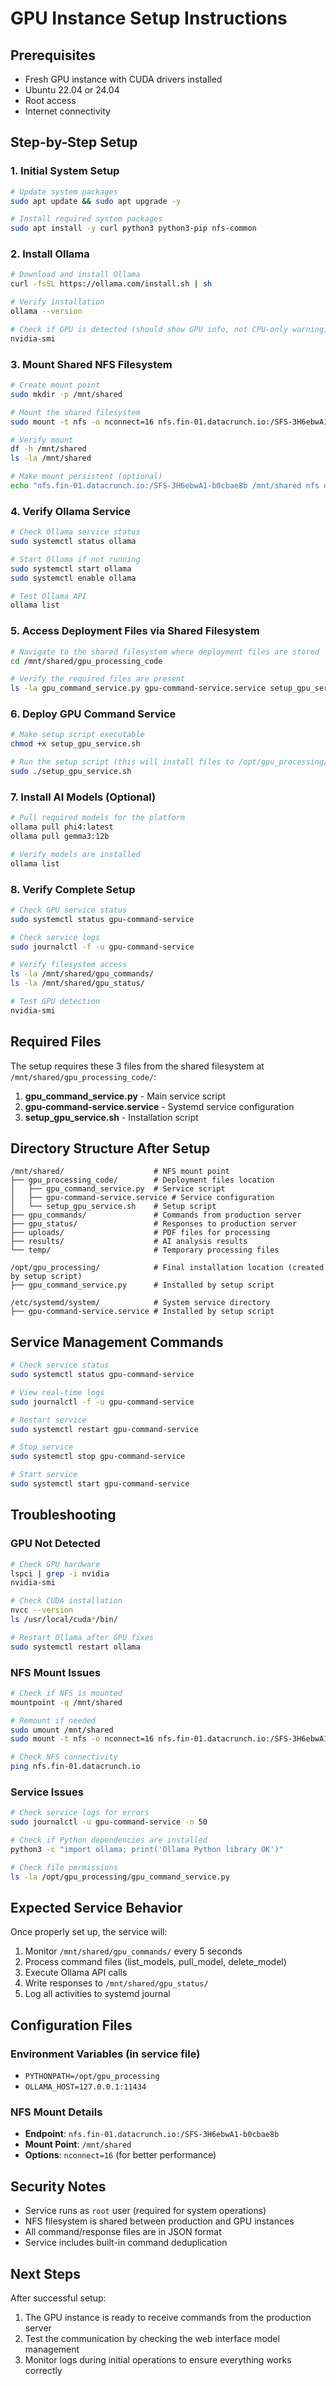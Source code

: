 # GPU Instance Setup Instructions

## Prerequisites
- Fresh GPU instance with CUDA drivers installed
- Ubuntu 22.04 or 24.04
- Root access
- Internet connectivity

## Step-by-Step Setup

### 1. Initial System Setup
```bash
# Update system packages
sudo apt update && sudo apt upgrade -y

# Install required system packages
sudo apt install -y curl python3 python3-pip nfs-common
```

### 2. Install Ollama
```bash
# Download and install Ollama
curl -fsSL https://ollama.com/install.sh | sh

# Verify installation
ollama --version

# Check if GPU is detected (should show GPU info, not CPU-only warning)
nvidia-smi
```

### 3. Mount Shared NFS Filesystem
```bash
# Create mount point
sudo mkdir -p /mnt/shared

# Mount the shared filesystem
sudo mount -t nfs -o nconnect=16 nfs.fin-01.datacrunch.io:/SFS-3H6ebwA1-b0cbae8b /mnt/shared

# Verify mount
df -h /mnt/shared
ls -la /mnt/shared

# Make mount persistent (optional)
echo "nfs.fin-01.datacrunch.io:/SFS-3H6ebwA1-b0cbae8b /mnt/shared nfs defaults,nconnect=16 0 0" | sudo tee -a /etc/fstab
```

### 4. Verify Ollama Service
```bash
# Check Ollama service status
sudo systemctl status ollama

# Start Ollama if not running
sudo systemctl start ollama
sudo systemctl enable ollama

# Test Ollama API
ollama list
```

### 5. Access Deployment Files via Shared Filesystem
```bash
# Navigate to the shared filesystem where deployment files are stored
cd /mnt/shared/gpu_processing_code

# Verify the required files are present
ls -la gpu_command_service.py gpu-command-service.service setup_gpu_service.sh
```

### 6. Deploy GPU Command Service
```bash
# Make setup script executable
chmod +x setup_gpu_service.sh

# Run the setup script (this will install files to /opt/gpu_processing/)
sudo ./setup_gpu_service.sh
```

### 7. Install AI Models (Optional)
```bash
# Pull required models for the platform
ollama pull phi4:latest
ollama pull gemma3:12b

# Verify models are installed
ollama list
```

### 8. Verify Complete Setup
```bash
# Check GPU service status
sudo systemctl status gpu-command-service

# Check service logs
sudo journalctl -f -u gpu-command-service

# Verify filesystem access
ls -la /mnt/shared/gpu_commands/
ls -la /mnt/shared/gpu_status/

# Test GPU detection
nvidia-smi
```

## Required Files

The setup requires these 3 files from the shared filesystem at `/mnt/shared/gpu_processing_code/`:

1. **gpu_command_service.py** - Main service script
2. **gpu-command-service.service** - Systemd service configuration
3. **setup_gpu_service.sh** - Installation script

## Directory Structure After Setup

```
/mnt/shared/                    # NFS mount point
├── gpu_processing_code/        # Deployment files location
│   ├── gpu_command_service.py  # Service script
│   ├── gpu-command-service.service # Service configuration
│   └── setup_gpu_service.sh    # Setup script
├── gpu_commands/               # Commands from production server
├── gpu_status/                 # Responses to production server
├── uploads/                    # PDF files for processing
├── results/                    # AI analysis results
└── temp/                       # Temporary processing files

/opt/gpu_processing/            # Final installation location (created by setup script)
├── gpu_command_service.py      # Installed by setup script

/etc/systemd/system/            # System service directory
├── gpu-command-service.service # Installed by setup script
```

## Service Management Commands

```bash
# Check service status
sudo systemctl status gpu-command-service

# View real-time logs
sudo journalctl -f -u gpu-command-service

# Restart service
sudo systemctl restart gpu-command-service

# Stop service
sudo systemctl stop gpu-command-service

# Start service
sudo systemctl start gpu-command-service
```

## Troubleshooting

### GPU Not Detected
```bash
# Check GPU hardware
lspci | grep -i nvidia
nvidia-smi

# Check CUDA installation
nvcc --version
ls /usr/local/cuda*/bin/

# Restart Ollama after GPU fixes
sudo systemctl restart ollama
```

### NFS Mount Issues
```bash
# Check if NFS is mounted
mountpoint -q /mnt/shared

# Remount if needed
sudo umount /mnt/shared
sudo mount -t nfs -o nconnect=16 nfs.fin-01.datacrunch.io:/SFS-3H6ebwA1-b0cbae8b /mnt/shared

# Check NFS connectivity
ping nfs.fin-01.datacrunch.io
```

### Service Issues
```bash
# Check service logs for errors
sudo journalctl -u gpu-command-service -n 50

# Check if Python dependencies are installed
python3 -c "import ollama; print('Ollama Python library OK')"

# Check file permissions
ls -la /opt/gpu_processing/gpu_command_service.py
```

## Expected Service Behavior

Once properly set up, the service will:
1. Monitor `/mnt/shared/gpu_commands/` every 5 seconds
2. Process command files (list_models, pull_model, delete_model)
3. Execute Ollama API calls
4. Write responses to `/mnt/shared/gpu_status/`
5. Log all activities to systemd journal

## Configuration Files

### Environment Variables (in service file)
- `PYTHONPATH=/opt/gpu_processing`
- `OLLAMA_HOST=127.0.0.1:11434`

### NFS Mount Details
- **Endpoint**: `nfs.fin-01.datacrunch.io:/SFS-3H6ebwA1-b0cbae8b`
- **Mount Point**: `/mnt/shared`
- **Options**: `nconnect=16` (for better performance)

## Security Notes

- Service runs as `root` user (required for system operations)
- NFS filesystem is shared between production and GPU instances
- All command/response files are in JSON format
- Service includes built-in command deduplication

## Next Steps

After successful setup:
1. The GPU instance is ready to receive commands from the production server
2. Test the communication by checking the web interface model management
3. Monitor logs during initial operations to ensure everything works correctly